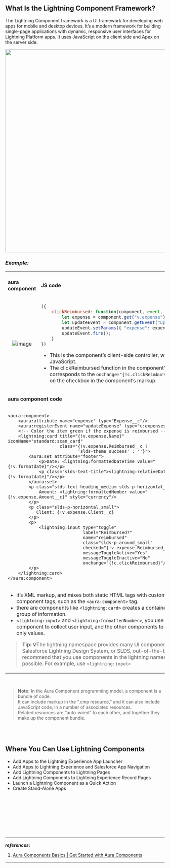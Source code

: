 ## What Is the Lightning Component Framework?
The Lightning Component framework is a UI framework for developing web apps for mobile and desktop devices. 
It’s a modern framework for building single-page applications with dynamic, responsive user interfaces for Lightning Platform apps. 
It uses JavaScript on the client side and Apex on the server side.

<img src="https://user-images.githubusercontent.com/63545175/169451424-0cd16f30-cdb9-4432-949e-ce43174c33a3.png" width="640px">


### <b><em>Example:</em></b>  
<table>
<tr>
<td colspan="2">

</td>
</tr>

<tr>
<td>

<b>aura component</b>
</td>  
<td>

<b>JS code</b>
</td>  
</tr>    
  
<tr>
<td align="center">

![image](https://user-images.githubusercontent.com/63545175/169453564-580b49f8-44a6-479f-89b8-4619c15519fe.png)
  
</td>
<td>

```js
({
    clickReimbursed: function(component, event, helper) {
        let expense = component.get("v.expense");
        let updateEvent = component.getEvent("updateExpense");
        updateEvent.setParams({ "expense": expense });
        updateEvent.fire();
    }
})  
```

- This is the component’s client-side controller, written in JavaScript. 
- The clickReimbursed function in the component’s controller 
  <br/> corresponds to the ``onchange="{!c.clickReimbursed}"`` attribute 
  <br/> on the checkbox in the component’s markup.  
  
</td>   
  
</tr>

<tr>
<td colspan="2">

<b>aura component code</b>  
</td>  
</tr>  
  
<tr>
<td colspan="2">

```aura
<aura:component>
    <aura:attribute name="expense" type="Expense__c"/>
    <aura:registerEvent name="updateExpense" type="c:expensesItemUpdate"/>
    <!-- Color the item green if the expense is reimbursed -->
    <lightning:card title="{!v.expense.Name}" iconName="standard:scan_card"
                    class="{!v.expense.Reimbursed__c ?
                           'slds-theme_success' : ''}">
        <aura:set attribute="footer">
            <p>Date: <lightning:formattedDateTime value="{!v.formatdate}"/></p>
            <p class="slds-text-title"><lightning:relativeDateTime value="{!v.formatdate}"/></p>
        </aura:set>
        <p class="slds-text-heading_medium slds-p-horizontal_small">
            Amount: <lightning:formattedNumber value="{!v.expense.Amount__c}" style="currency"/>
        </p>
        <p class="slds-p-horizontal_small">
           Client: {!v.expense.Client__c}
        </p>
        <p>
            <lightning:input type="toggle"
                             label="Reimbursed?"
                             name="reimbursed"
                             class="slds-p-around_small"
                             checked="{!v.expense.Reimbursed__c}"
                             messageToggleActive="Yes"
                             messageToggleInactive="No"
                             onchange="{!c.clickReimbursed}"/>
        </p>
    </lightning:card>
</aura:component>  
``` 
</td>  
 
</tr>
  
<tr>
<td colspan="2">
  
- it’s XML markup, and mixes both static HTML tags with custom Aura component tags, such as the ``<aura:component>`` tag.
- there are components like  ``<lightning:card>`` creates a container around a group of information.
- ``<lightning:input>`` and ``<lightning:formattedNumber>``,  you use the input component to collect user input, and the other components to display read-only values. 
 

> <b>Tip: 💡</b>The lightning namespace provides many UI components that use Salesforce Lightning Design System, or SLDS, out-of-the-box. We recommend that you use components in the lightning namespace where possible. For example, use ``<lightning:input>`` 
</td>    
</tr>
</table>
  
<br/>

  
> <b>Note:</b> In the Aura Component programming model, a component is a bundle of code. 
> <br/>It can include markup in the “.cmp resource,” and it can also include JavaScript code, in a number of associated resources. 
> <br/>Related resources are “auto-wired” to each other, and together they make up the component bundle.

<br/>
  

<br/>
  

## Where You Can Use Lightning Components

- Add Apps to the Lightning Experience App Launcher
- Add Apps to Lightning Experience and Salesforce App Navigation
- Add Lightning Components to Lightning Pages
- Add Lightning Components to Lightning Experience Record Pages
- Launch a Lightning Component as a Quick Action
- Create Stand-Alone Apps

  
  
  
  
  
  
  
<br/>
  
  
<br/>
  
  
<br/>
  
  
<br/>
  
  
<br/>
  
  
<br/>
  
  
<br/>
  
  
---
  
<b><em>references:</em></b>
  
1. [Aura Components Basics | Get Started with Aura Components](https://trailhead.salesforce.com/en/content/learn/modules/lex_dev_lc_basics/lex_dev_lc_basics_intro)  
  
  
---  
  
  
